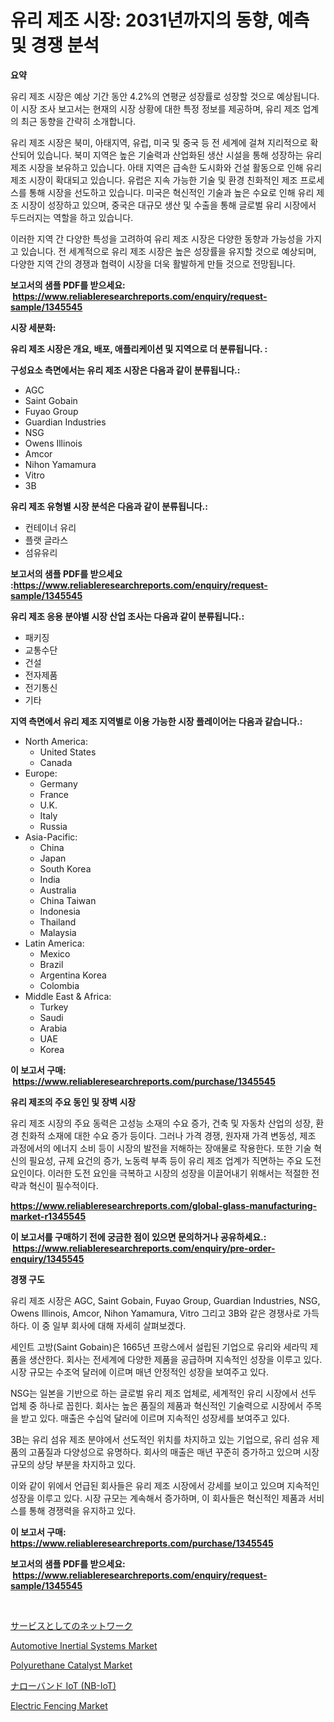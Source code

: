 <p><h1>유리 제조 시장: 2031년까지의 동향, 예측 및 경쟁 분석</h1></p><p><strong>요약</strong></p>
<p><p>유리 제조 시장은 예상 기간 동안 4.2%의 연평균 성장률로 성장할 것으로 예상됩니다. 이 시장 조사 보고서는 현재의 시장 상황에 대한 특정 정보를 제공하며, 유리 제조 업계의 최근 동향을 간략히 소개합니다.</p><p>유리 제조 시장은 북미, 아태지역, 유럽, 미국 및 중국 등 전 세계에 걸쳐 지리적으로 확산되어 있습니다. 북미 지역은 높은 기술력과 산업화된 생산 시설을 통해 성장하는 유리 제조 시장을 보유하고 있습니다. 아태 지역은 급속한 도시화와 건설 활동으로 인해 유리 제조 시장이 확대되고 있습니다. 유럽은 지속 가능한 기술 및 환경 친화적인 제조 프로세스를 통해 시장을 선도하고 있습니다. 미국은 혁신적인 기술과 높은 수요로 인해 유리 제조 시장이 성장하고 있으며, 중국은 대규모 생산 및 수출을 통해 글로벌 유리 시장에서 두드러지는 역할을 하고 있습니다.</p><p>이러한 지역 간 다양한 특성을 고려하여 유리 제조 시장은 다양한 동향과 가능성을 가지고 있습니다. 전 세계적으로 유리 제조 시장은 높은 성장률을 유지할 것으로 예상되며, 다양한 지역 간의 경쟁과 협력이 시장을 더욱 활발하게 만들 것으로 전망됩니다.</p></p>
<p><strong>보고서의 샘플 PDF를 받으세요: &nbsp;<a href="https://www.reliableresearchreports.com/enquiry/request-sample/1345545">https://www.reliableresearchreports.com/enquiry/request-sample/1345545</a></strong></p>
<p><strong>시장 세분화:</strong></p>
<p><strong> 유리 제조 시장은 개요, 배포, 애플리케이션 및 지역으로 더 분류됩니다. :</strong></p>
<p><strong>구성요소 측면에서는 유리 제조 시장은 다음과 같이 분류됩니다.:</strong></p>
<p><ul><li>AGC</li><li>Saint Gobain</li><li>Fuyao Group</li><li>Guardian Industries</li><li>NSG</li><li>Owens Illinois</li><li>Amcor</li><li>Nihon Yamamura</li><li>Vitro</li><li>3B</li></ul></p>
<p><strong> 유리 제조 유형별 시장 분석은 다음과 같이 분류됩니다.:</strong></p>
<p><ul><li>컨테이너 유리</li><li>플랫 글라스</li><li>섬유유리</li></ul></p>
<p><strong>보고서의 샘플 PDF를 받으세요 :<a href="https://www.reliableresearchreports.com/enquiry/request-sample/1345545">https://www.reliableresearchreports.com/enquiry/request-sample/1345545</a></strong></p>
<p><strong> 유리 제조 응용 분야별 시장 산업 조사는 다음과 같이 분류됩니다.:</strong></p>
<p><ul><li>패키징</li><li>교통수단</li><li>건설</li><li>전자제품</li><li>전기통신</li><li>기타</li></ul></p>
<p><strong>지역 측면에서 유리 제조 지역별로 이용 가능한 시장 플레이어는 다음과 같습니다.:</strong></p>
<p><ul>
    <li>
        North America:
        <ul>
            <li>United States</li>
            <li>Canada</li>
        </ul>
    </li>
    <li>
        Europe:
        <ul>
            <li>Germany</li>
            <li>France</li>
            <li>U.K.</li>
            <li>Italy</li>
            <li>Russia</li>
        </ul>
    </li>
    <li>
        Asia-Pacific:
        <ul>
            <li>China</li>
            <li>Japan</li>
            <li>South Korea</li>
            <li>India</li>
            <li>Australia</li>
            <li>China Taiwan</li>
            <li>Indonesia</li>
            <li>Thailand</li>
            <li>Malaysia</li>
        </ul>
    </li>
    <li>
        Latin America:
        <ul>
            <li>Mexico</li>
            <li>Brazil</li>
            <li>Argentina Korea</li>
            <li>Colombia</li>
        </ul>
    </li>
    <li>
        Middle East & Africa:
        <ul>
            <li>Turkey</li>
            <li>Saudi</li>
            <li>Arabia</li>
            <li>UAE</li>
            <li>Korea</li>
        </ul>
    </li>
    </ul></p>
<p><strong>이 보고서 구매: &nbsp;<a href="https://www.reliableresearchreports.com/purchase/1345545">https://www.reliableresearchreports.com/purchase/1345545</a></strong></p>
<p><strong>유리 제조의 주요 동인 및 장벽 시장</strong></p>
<p><p>유리 제조 시장의 주요 동력은 고성능 소재의 수요 증가, 건축 및 자동차 산업의 성장, 환경 친화적 소재에 대한 수요 증가 등이다. 그러나 가격 경쟁, 원자재 가격 변동성, 제조 과정에서의 에너지 소비 등이 시장의 발전을 저해하는 장애물로 작용한다. 또한 기술 혁신의 필요성, 규제 요건의 증가, 노동력 부족 등이 유리 제조 업계가 직면하는 주요 도전 요인이다. 이러한 도전 요인을 극복하고 시장의 성장을 이끌어내기 위해서는 적절한 전략과 혁신이 필수적이다.</p></p>
<p><strong><a href="https://www.reliableresearchreports.com/global-glass-manufacturing-market-r1345545">https://www.reliableresearchreports.com/global-glass-manufacturing-market-r1345545</a></strong></p>
<p><strong>이 보고서를 구매하기 전에 궁금한 점이 있으면 문의하거나 공유하세요.: &nbsp;<a href="https://www.reliableresearchreports.com/enquiry/pre-order-enquiry/1345545">https://www.reliableresearchreports.com/enquiry/pre-order-enquiry/1345545</a></strong></p>
<p><strong>경쟁 구도</strong></p>
<p><p>유리 제조 시장은 AGC, Saint Gobain, Fuyao Group, Guardian Industries, NSG, Owens Illinois, Amcor, Nihon Yamamura, Vitro 그리고 3B와 같은 경쟁사로 가득하다. 이 중 일부 회사에 대해 자세히 살펴보겠다.</p><p>세인트 고방(Saint Gobain)은 1665년 프랑스에서 설립된 기업으로 유리와 세라믹 제품을 생산한다. 회사는 전세계에 다양한 제품을 공급하며 지속적인 성장을 이루고 있다. 시장 규모는 수조억 달러에 이르며 매년 안정적인 성장을 보여주고 있다.</p><p>NSG는 일본을 기반으로 하는 글로벌 유리 제조 업체로, 세계적인 유리 시장에서 선두 업체 중 하나로 꼽힌다. 회사는 높은 품질의 제품과 혁신적인 기술력으로 시장에서 주목을 받고 있다. 매출은 수십억 달러에 이르며 지속적인 성장세를 보여주고 있다.</p><p>3B는 유리 섬유 제조 분야에서 선도적인 위치를 차지하고 있는 기업으로, 유리 섬유 제품의 고품질과 다양성으로 유명하다. 회사의 매출은 매년 꾸준히 증가하고 있으며 시장 규모의 상당 부분을 차지하고 있다.</p><p>이와 같이 위에서 언급된 회사들은 유리 제조 시장에서 강세를 보이고 있으며 지속적인 성장을 이루고 있다. 시장 규모는 계속해서 증가하며, 이 회사들은 혁신적인 제품과 서비스를 통해 경쟁력을 유지하고 있다.</p></p>
<p><strong>이 보고서 구매: &nbsp; <a href="https://www.reliableresearchreports.com/purchase/1345545">https://www.reliableresearchreports.com/purchase/1345545</a></strong></p>
<p><strong>보고서의 샘플 PDF를 받으세요: &nbsp;<a href="https://www.reliableresearchreports.com/enquiry/request-sample/1345545">https://www.reliableresearchreports.com/enquiry/request-sample/1345545</a></strong><strong></strong></p>
<p>&nbsp;</p>
<p><p><a href="https://github.com/pepo3k/Market-Research-Report-List-1/blob/main/585078322200.md">サービスとしてのネットワーク</a></p><p><a href="https://www.linkedin.com/pulse/global-automotive-inertial-systems-market-types-applications-hq7re?trackingId=anXmHiV02D1o4DGmBHUZKg%3D%3D">Automotive Inertial Systems Market</a></p><p><a href="https://glittery-fuchsia-86a.notion.site/Polyurethane-Catalyst-Market-Dynamics-2024-2031-Also-about-Its-Market-Trends-Projections-and-Oppo-4bd872565d0b42a495e97d6f3104968f">Polyurethane Catalyst Market</a></p><p><a href="https://github.com/vhemk0794148/Market-Research-Report-List-1/blob/main/968378522199.md">ナローバンド IoT (NB-IoT)</a></p><p><a href="https://github.com/joannesouthgate/Market-Research-Report-List-2/blob/main/electric-fencing-market.md">Electric Fencing Market</a></p></p>